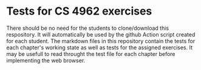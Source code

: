 # Tests for CS 4962 exercises

There should be no need for the students to clone/download this respository.
It will automatically be used by the github Action script created for each
    student.
The markdown files in this repository contain the tests for each chapter's
    working state as well as tests for the assigned exercises.
It may be usefull to read throught the test file for each chapter before 
    implementing the web browser.
